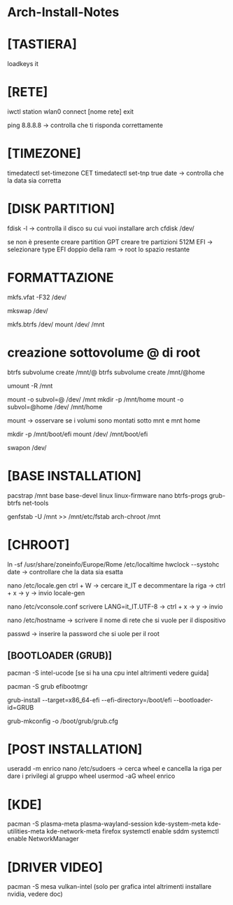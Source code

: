# Arch-Install-Notes

# [TASTIERA]
loadkeys it


# [RETE]

iwctl
station wlan0 connect [nome rete]
exit

ping 8.8.8.8 -> controlla che ti risponda correttamente

# [TIMEZONE] 
timedatectl set-timezone CET
timedatectl set-tnp true
date -> controlla che la data sia corretta



# [DISK PARTITION]
fdisk -l -> controlla il disco su cui vuoi installare arch
cfdisk /dev/<nome disco>

se non è presente creare partition GPT
creare tre partizioni
512M EFI -> selezionare type EFI
doppio della ram -> <partizione swap>
root lo spazio restante

# FORMATTAZIONE
mkfs.vfat -F32 /dev/<partizione efi>

mkswap /dev/<partizione swap>

mkfs.btrfs /dev/<partizione boot>
mount /dev/<partizione boot> /mnt

# creazione sottovolume @ di root
btrfs subvolume create /mnt/@
btrfs subvolume create /mnt/@home

umount -R /mnt

mount -o subvol=@ /dev/<partizione root> /mnt
mkdir -p /mnt/home
mount -o subvol=@home /dev/<partizione root> /mnt/home

mount -> osservare se i volumi sono montati sotto mnt e mnt home

mkdir -p /mnt/boot/efi
mount /dev/<partizione efi> /mnt/boot/efi

swapon /dev/<partizione swap>

# [BASE INSTALLATION] 
pacstrap /mnt base base-devel linux linux-firmware nano btrfs-progs grub-btrfs net-tools

genfstab -U /mnt >> /mnt/etc/fstab
arch-chroot /mnt

# [CHROOT] 
ln -sf /usr/share/zoneinfo/Europe/Rome /etc/localtime
hwclock --systohc
date -> controllare che la data sia esatta

nano /etc/locale.gen
ctrl + W -> cercare it_IT e decommentare la riga -> ctrl + x -> y -> invio
locale-gen

nano /etc/vconsole.conf
scrivere LANG=it_IT.UTF-8 -> ctrl + x -> y -> invio

nano /etc/hostname -> scrivere il nome di rete che si vuole per il dispositivo

passwd -> inserire la password che si uole per il root


## [BOOTLOADER (GRUB)] 
pacman -S intel-ucode [se si ha una cpu intel altrimenti vedere guida]

pacman -S grub efibootmgr

grub-install --target=x86_64-efi --efi-directory=/boot/efi --bootloader-id=GRUB

grub-mkconfig -o /boot/grub/grub.cfg


# [POST INSTALLATION] 

useradd -m enrico
nano /etc/sudoers -> cerca wheel e cancella la riga per dare i privilegi al gruppo wheel
usermod -aG wheel enrico

# [KDE] 

pacman -S plasma-meta plasma-wayland-session kde-system-meta kde-utilities-meta kde-network-meta firefox
systemctl enable sddm
systemctl enable NetworkManager

# [DRIVER VIDEO]
pacman -S mesa vulkan-intel (solo per grafica intel altrimenti installare nvidia, vedere doc)


